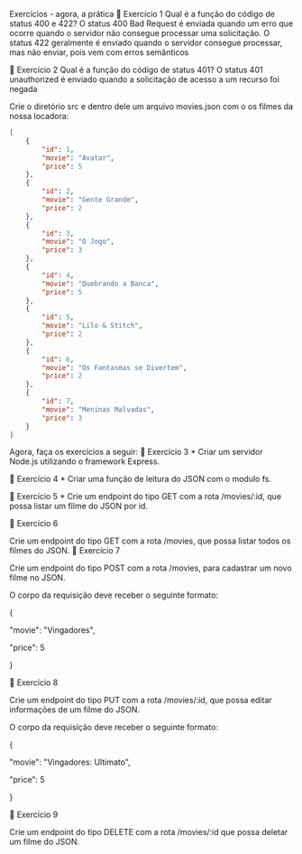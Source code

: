 Exercícios - agora, a prática
 🚀 Exercício 1
Qual é a função do código de status 400 e 422?
    O status 400 Bad Request é enviada quando um erro que ocorre quando o servidor não consegue processar uma solicitação. 
    O status 422 geralmente é enviado quando o servidor consegue processar, mas não enviar, pois vem com erros semânticos

🚀 Exercício 2
Qual é a função do código de status 401?
    O status 401 unauthorized é enviado quando a solicitação de acesso a um recurso foi negada  


Crie o diretório src e dentro dele um arquivo movies.json com o os filmes da nossa locadora:
```json
[
    {
        "id": 1,
        "movie": "Avatar",
        "price": 5
    },
    {
        "id": 2,
        "movie": "Gente Grande",
        "price": 2
    },
    {
        "id": 3,
        "movie": "O Jogo",
        "price": 3
    },
    {
        "id": 4,
        "movie": "Quebrando a Banca",
        "price": 5
    },
    {
        "id": 5,
        "movie": "Lilo & Stitch",
        "price": 2
    },
    {
        "id": 6,
        "movie": "Os Fantasmas se Divertem",
        "price": 2
    },
    {
        "id": 7,
        "movie": "Meninas Malvadas",
        "price": 3
    }
]
```

Agora, faça os exercícios a seguir:
🚀 Exercício 3
    * Criar um servidor Node.js utilizando o framework Express.

🚀 Exercício 4
    * Criar uma função de leitura do JSON com o modulo fs.

🚀 Exercício 5
    * Crie um endpoint do tipo GET com a rota /movies/:id, que possa listar um filme do JSON por id.

🚀 Exercício 6

Crie um endpoint do tipo GET com a rota /movies, que possa listar todos os filmes do JSON.
🚀 Exercício 7

Crie um endpoint do tipo POST com a rota /movies, para cadastrar um novo filme no JSON.

O corpo da requisição deve receber o seguinte formato:

{

  "movie": "Vingadores",

  "price": 5

}

🚀 Exercício 8

Crie um endpoint do tipo PUT com a rota /movies/:id, que possa editar informações de um filme do JSON.

O corpo da requisição deve receber o seguinte formato:

{

  "movie": "Vingadores: Ultimato",

  "price": 5

}

🚀 Exercício 9

Crie um endpoint do tipo DELETE com a rota /movies/:id que possa deletar um filme do JSON.
